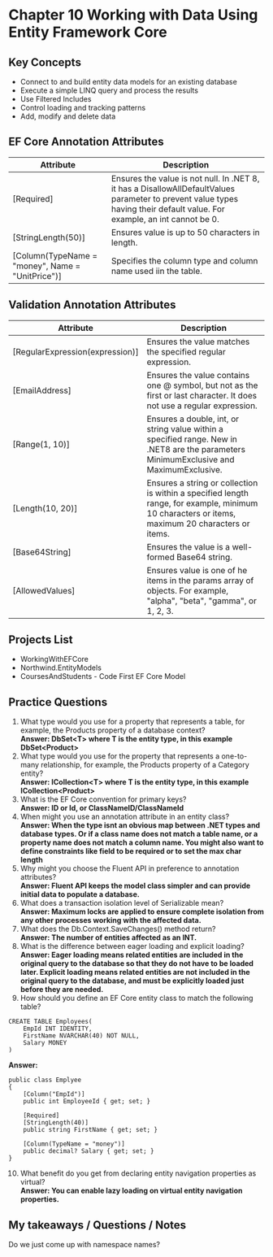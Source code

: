 # Chapter 10 Working with Data Using Entity Framework Core

## Key Concepts
* Connect to and build entity data models for an existing database
* Execute a simple LINQ query and process the results
* Use Filtered Includes
* Control loading and tracking patterns
* Add, modify and delete data

## EF Core Annotation Attributes
| Attribute | Description |
|-----------|-------------|
| [Required] | Ensures the value is not null. In .NET 8, it has a DisallowAllDefaultValues parameter to prevent value types having their default value. For example, an int cannot be 0. |
| [StringLength(50)] | Ensures value is up to 50 characters in length. |
| [Column(TypeName = "money", Name = "UnitPrice")] | Specifies the column type and column name used iin the table. |

## Validation Annotation Attributes
| Attribute | Description |
|-----------|-------------|
| [RegularExpression(expression)] | Ensures the value matches the specified regular expression. |
| [EmailAddress] | Ensures the value contains one @ symbol, but not as the first or last character. It does not use a regular expression. |
| [Range(1, 10)] | Ensures a double, int, or string value within a specified range. New in .NET8 are the parameters MinimumExclusive and MaximumExclusive. |
| [Length(10, 20)] | Ensures a string or collection is within a specified length range, for example, minimum 10 characters or items, maximum 20 characters or items. |
| [Base64String] | Ensures the value is a well-formed Base64 string. |
| [AllowedValues] | Ensures value is one of he items in the params array of objects. For example, "alpha", "beta", "gamma", or 1, 2, 3. | 

## Projects List
* WorkingWithEFCore
* Northwind.EntityModels
* CoursesAndStudents - Code First EF Core Model

## Practice Questions
1. What type would you use for a property that represents a table, for example, the Products property of a database context?  
**Answer: DbSet<<T>T> where T is the entity type, in this example DbSet<<Product>Product>**
2. What type would you use for the property that represents a one-to-many relationship, for example, the Products property of a Category entity?  
**Answer: ICollection<T<T>> where T is the entity type, in this example ICollection<<Product>Product>**
3. What is the EF Core convention for primary keys?  
**Answer: ID or Id, or ClassNameID/ClassNameId**
4. When might you use an annotation attribute in an entity class?  
**Answer: When the type isnt an obvious map between .NET types and database types. Or if a class name does not match a table name, or a property name does not match a column name. You might also want to define constraints like field to be required or to set the max char length**
5. Why might you choose the Fluent API in preference to annotation attributes?  
**Answer: Fluent API keeps the model class simpler and can provide initial data to populate a database.**
6. What does a transaction isolation level of Serializable mean?  
**Answer: Maximum locks are applied to ensure complete isolation from any other processes working with the affected data.**
7. What does the Db.Context.SaveChanges() method return?  
**Answer: The number of entities affected as an INT.**
8. What is the difference between eager loading and explicit loading?  
**Answer: Eager loading means related entities are included in the original query to the database so that they do not have to be loaded later. Explicit loading means related entities are not included in the original query to the database, and must be explicitly loaded just before they are needed.**
9. How should you define an EF Core entity class to match the following table?  
```
CREATE TABLE Employees(
    EmpId INT IDENTITY,
    FirstName NVARCHAR(40) NOT NULL,
    Salary MONEY
)
```  
**Answer:**  
```
public class Emplyee
{
    [Column("EmpId")]
    public int EmployeeId { get; set; }

    [Required]
    [StringLength(40)]
    public string FirstName { get; set; }

    [Column(TypeName = "money")]
    public decimal? Salary { get; set; }
}
```
10. What benefit do you get from declaring entity navigation properties as virtual?  
**Answer: You can enable lazy loading on virtual entity navigation properties.**

## My takeaways / Questions / Notes
Do we just come up with namespace names?  